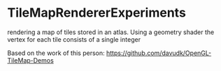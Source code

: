# TileMapRendererExperiments
rendering a map of tiles stored in an atlas. Using a geometry shader the vertex for each tile consists of a single integer

Based on the work of this person:
https://github.com/davudk/OpenGL-TileMap-Demos
